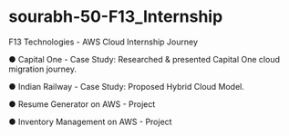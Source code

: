 # sourabh-50-F13_Internship
F13 Technologies - AWS Cloud Internship Journey

● Capital One - Case Study: Researched & presented Capital One cloud migration journey. 

● Indian Railway - Case Study: Proposed Hybrid Cloud Model.

● Resume Generator on AWS - Project

● Inventory Management on AWS - Project

